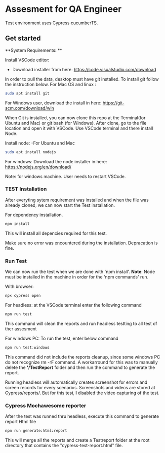 # Assesment for QA Engineer

Test environment uses Cypress cucumberTS. 

## Get started
**System Requirements: **

Install VSCode editor:
- Download installer from here: https://code.visualstudio.com/download

In order to pull the data, desktop must have git installed. To install git follow the instruction below.
For Mac OS and linux :
```sh
sudo apt install git
```
For Windows user, download the install in here: https://git-scm.com/download/win

When Git is installed, you can now clone this repo at the Terminal(for Ubuntu and Mac) or git bash (for Windows).
After clone, go to the file location and open it with VSCode. Use VSCode terminal and there install Node.

Install node:
-For Ubuntu and Mac
```sh
sudo apt install nodejs
```
For windows:
Download the node installer in here: https://nodejs.org/en/download/

Note: for windows machine. User needs to restart VSCode.


### TEST Installation
After everyting sytem requirement was installed and when the file was already cloned, we can now start the Test installation.

For dependency installation.
```sh
npm install
```
This will install all depencies required for this test.

Make sure no error was encountered during the installation. Depracation is fine.


### Run Test
We can now run the test when we are done with 'npm install'. **Note**: Node must be installed in the machine in order for the 'npm commands' run.

With browser:
```sh
npx cypress open
```

For headless:
at the VSCode terminal enter the following command
```sh
npm run test
```
This command will clean the reports and run headless testting to all test of ther assesment


For windows PC: To run the test, enter below command
```sh
npm run test:windows
```
This command did not include the reports cleanup, since some windows PC do not recognize rm -rF command. A workarround for this was to manually delete the **'/TestReport** folder and then run the command to generate the report.

Running headless will automatically creates screenshot for errors and screen records for every scenarios.
Screenshots and videos are stored at Cypress/reports/.  But for this test, I disabled the video capturing of the test.

### Cypress Mochawesome reporter
After the test was runned thru headless, execute this command to generate report Html file
```sh
npm run generate:html:report
```
This will merge all the reports and create a Testreport folder at the root directory that contains the "cypress-test-report.html" file.

